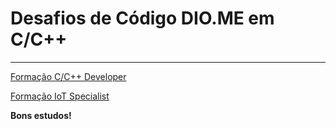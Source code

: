 
# Desafios de Código DIO.ME em C/C++
------------------------------------

[Formação C/C++ Developer](https://web.dio.me/track/formacao-cc-developer/)

[Formação IoT Specialist](https://web.dio.me/track/formacao-iot-specialist/)


**Bons estudos!**